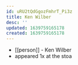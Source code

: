 ```yaml
---
id: uRU2tQdGgozFmhrT_Pi3z
title: Ken Wilber
desc: ''
updated: 1639759165178
created: 1639759165178
---
```



- [[person]] - Ken Wilber
- appeared 1x at the stoa
